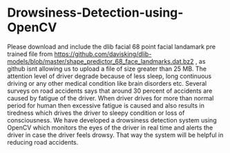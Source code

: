 # Drowsiness-Detection-using-OpenCV
Please download and include the dlib facial 68 point facial landamark pre trained file from https://github.com/davisking/dlib-models/blob/master/shape_predictor_68_face_landmarks.dat.bz2 , as github isnt allowing us to upload a file of size greater than 25 MB.
The attention level of driver degrade because of less sleep, long continuous driving or any other medical condition like brain disorders etc. Several surveys on road accidents says that around 30 percent of accidents are caused by fatigue of the driver. When driver drives for more than normal period for human then excessive fatigue is caused and also results in tiredness which drives the driver to sleepy condition or loss of consciousness.  We have developed a drowsiness detection system using OpenCV which monitors the eyes of the driver in real time and alerts the driver in case the driver feels drowsy. That way the system will be helpful in reducing road accidents.
